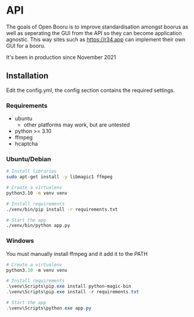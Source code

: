 # API

The goals of Open Booru is to improve standardisation amongst boorus as well as seperating the GUI from the API so they can become application agnostic. This way sites such as https://r34.app can implement their own GUI for a booru.

It's been in production since November 2021

## Installation

Edit the config.yml, the config section contains the required settings.

### Requirements

- ubuntu
  - other platforms may work, but are untested
- python >= 3.10
- ffmpeg
- hcaptcha

### Ubuntu/Debian

```bash
# Install libraries
sudo apt-get install -y libmagic1 ffmpeg

# Create a virtualenv
python3.10 -m venv venv

# Install requirements
./venv/bin/pip install -r requirements.txt

# Start the app
./venv/bin/python app.py
```

### Windows

You must manually install ffmpeg and it add it to the PATH

```powershell
# Create a virtualenv
python3.10 -m venv venv

# Install requirements
.\venv\Scripts\pip.exe install python-magic-bin
.\venv\Scripts\pip.exe install -r requirements.txt

# Start the app
.\venv\Scripts\python.exe app.py
```
